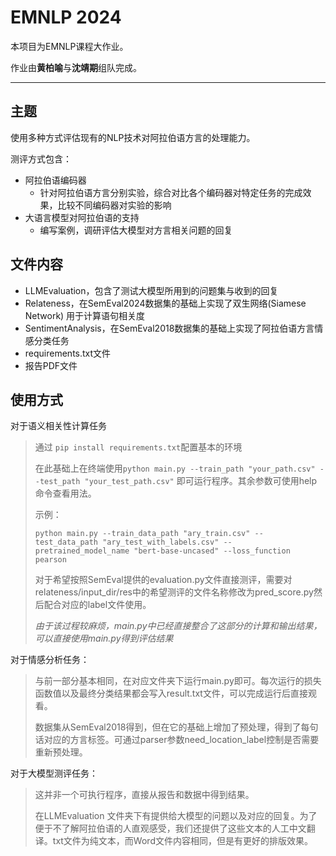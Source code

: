 # EMNLP 2024
本项目为EMNLP课程大作业。

作业由**黄柏喻**与**沈靖期**组队完成。

---

## 主题
使用多种方式评估现有的NLP技术对阿拉伯语方言的处理能力。

测评方式包含：
- 阿拉伯语编码器
	- 针对阿拉伯语方言分别实验，综合对比各个编码器对特定任务的完成效果，比较不同编码器对实验的影响
- 大语言模型对阿拉伯语的支持
	- 编写案例，调研评估大模型对方言相关问题的回复

## 文件内容
- LLMEvaluation，包含了测试大模型所用到的问题集与收到的回复
- Relateness，在SemEval2024数据集的基础上实现了双生网络(Siamese Network) 用于计算语句相关度
- SentimentAnalysis，在SemEval2018数据集的基础上实现了阿拉伯语方言情感分类任务
- requirements.txt文件
- 报告PDF文件

## 使用方式

对于语义相关性计算任务
> 通过 `pip install requirements.txt`配置基本的环境
> 
> 在此基础上在终端使用`python main.py --train_path "your_path.csv" --test_path "your_test_path.csv"`
> 即可运行程序。其余参数可使用help命令查看用法。
> 
> 示例：
> 
> `python main.py --train_data_path "ary_train.csv" --test_data_path "ary_test_with_labels.csv" --pretrained_model_name "bert-base-uncased" --loss_function pearson`
>
> 对于希望按照SemEval提供的evaluation.py文件直接测评，需要对relateness/input_dir/res中的希望测评的文件名称修改为pred_score.py然后配合对应的label文件使用。
> 
> *由于该过程较麻烦，main.py中已经直接整合了这部分的计算和输出结果，可以直接使用main.py得到评估结果*

对于情感分析任务：
> 与前一部分基本相同，在对应文件夹下运行main.py即可。每次运行的损失函数值以及最终分类结果都会写入result.txt文件，可以完成运行后直接观看。
> 
> 数据集从SemEval2018得到，但在它的基础上增加了预处理，得到了每句话对应的方言标签。可通过parser参数need_location_label控制是否需要重新预处理。

对于大模型测评任务：
> 这并非一个可执行程序，直接从报告和数据中得到结果。
> 
> 在LLMEvaluation 文件夹下有提供给大模型的问题以及对应的回复。为了便于不了解阿拉伯语的人直观感受，我们还提供了这些文本的人工中文翻译。txt文件为纯文本，而Word文件内容相同，但是有更好的排版效果。



